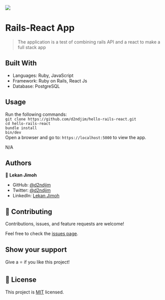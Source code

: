 ![](https://img.shields.io/badge/Microverse-blueviolet)

# Rails-React App

>  The application is a test of combining rails API and a react to make a full stack app
## Built With

- Languages: Ruby, JavaScript
- Framework: Ruby on Rails, React Js
- Database: PostgreSQL

## Usage

Run the following commands:</br>
`git clone https://github.com/d2ndjim/hello-rails-react.git`</br>
`cd hello-rails-react`</br>
`bundle install`</br>
`bin/dev`</br>
Open a browser and go to: `https://localhost:5000` to view the app.

N/A

## Authors

👤 **Lekan Jimoh**

- GitHub: [@d2ndjim](https://github.com/d2ndjim)
- Twitter: [@d2ndjim](https://twitter.com/d2ndjim_)
- LinkedIn: [Lekan Jimoh](https://linkedin.com/in/lekanj)
## 🤝 Contributing

Contributions, issues, and feature requests are welcome!

Feel free to check the [issues page](https://github.com/d2ndjim/hello-rails-react/issues).

## Show your support

Give a ⭐️ if you like this project!

## 📝 License

This project is [MIT](./license.md) licensed.
